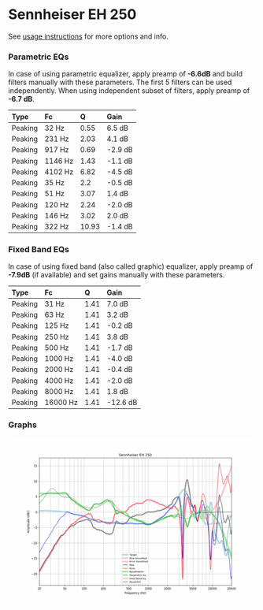 # Sennheiser EH 250
See [usage instructions](https://github.com/jaakkopasanen/AutoEq#usage) for more options and info.

### Parametric EQs
In case of using parametric equalizer, apply preamp of **-6.6dB** and build filters manually
with these parameters. The first 5 filters can be used independently.
When using independent subset of filters, apply preamp of **-6.7 dB**.

| Type    | Fc      |     Q | Gain    |
|:--------|:--------|:------|:--------|
| Peaking | 32 Hz   |  0.55 | 6.5 dB  |
| Peaking | 231 Hz  |  2.03 | 4.1 dB  |
| Peaking | 917 Hz  |  0.69 | -2.9 dB |
| Peaking | 1146 Hz |  1.43 | -1.1 dB |
| Peaking | 4102 Hz |  6.82 | -4.5 dB |
| Peaking | 35 Hz   |  2.2  | -0.5 dB |
| Peaking | 51 Hz   |  3.07 | 1.4 dB  |
| Peaking | 120 Hz  |  2.24 | -2.0 dB |
| Peaking | 146 Hz  |  3.02 | 2.0 dB  |
| Peaking | 322 Hz  | 10.93 | -1.4 dB |

### Fixed Band EQs
In case of using fixed band (also called graphic) equalizer, apply preamp of **-7.9dB**
(if available) and set gains manually with these parameters.

| Type    | Fc       |    Q | Gain     |
|:--------|:---------|:-----|:---------|
| Peaking | 31 Hz    | 1.41 | 7.0 dB   |
| Peaking | 63 Hz    | 1.41 | 3.2 dB   |
| Peaking | 125 Hz   | 1.41 | -0.2 dB  |
| Peaking | 250 Hz   | 1.41 | 3.8 dB   |
| Peaking | 500 Hz   | 1.41 | -1.7 dB  |
| Peaking | 1000 Hz  | 1.41 | -4.0 dB  |
| Peaking | 2000 Hz  | 1.41 | -0.4 dB  |
| Peaking | 4000 Hz  | 1.41 | -2.0 dB  |
| Peaking | 8000 Hz  | 1.41 | 1.8 dB   |
| Peaking | 16000 Hz | 1.41 | -12.6 dB |

### Graphs
![](./Sennheiser%20EH%20250.png)